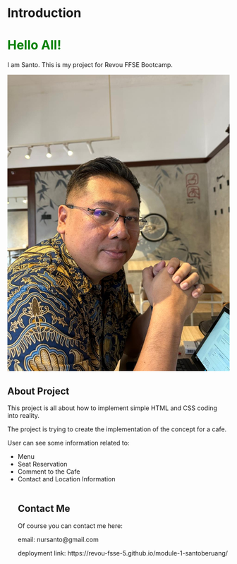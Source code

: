 # Introduction

<h1 style="color: green">Hello All!</h1>

I am Santo.
This is my project for Revou FFSE Bootcamp.

![santo](./pic/picme.jpeg)

## About Project

<p>This project is all about how to implement simple HTML and CSS coding into reality.</p>
<p>The project is trying to create the implementation of the concept for a cafe.</p>
<p>User can see some information related to:</p>
<ul>
<li>Menu</li>
<li>Seat Reservation</li>
<li>Comment to the Cafe</li>
<li>Contact and Location Information</li>
<br>

## Contact Me

<p>Of course you can contact me here: </p> 
<p>email: nursanto@gmail.com</p>
<p>deployment link:  https://revou-fsse-5.github.io/module-1-santoberuang/</p>
